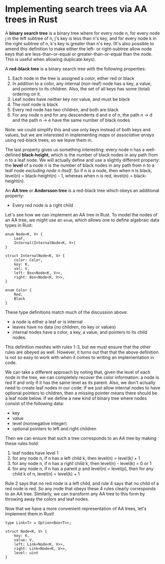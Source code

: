 # Implementing search trees via AA trees in Rust

A **binary search tree** is a binary tree where for every node n, for every node j in the left subtree of n, j's key is less than n's key, and for every node k in the right subtree of n, k's key is greater than n's key. (It's also possible to amend this definition to make either the left- or right-subtree allow node keys that are less-than-or-equal or greater-than-or-equal than the node. This is useful when allowing duplicate keys).

A **red-black tree** is a binary search tree with the following properties:

 1. Each node in the tree is assigned a color, either red or black
 2. In addition to a color, any internal (non-leaf) node has a key, a value, and pointers to its children. Also, the set of all keys has some (total) ordering on it.
 3. Leaf nodes have neither key nor value, and must be black
 4. The root node is black
 5. Every red node has two children, and both are black
 6. For any node n and for any descendents d and e of n, the path n -> d and the path n -> e have the same number of black nodes

Note: we could simplify this and use only keys instead of both keys and values, but we are interested in implementing *maps* or *associative arrays* using red-black trees, so we leave them in.

The last property gives us something interesting: every node n has a well-defined **black-height**, which is the number of black nodes in any path from n to a leaf node. We will actually define and use a slightly different property: the **level** of a node n is the number of black nodes in any path from n to a leaf node *excluding node n itself*. So if n is a node, then when n is black, level(n) = black-height(n) - 1, whereas when n is red, level(n) = black-height(n).

An **AA tree** or **Andersson tree** is a red-black tree which obeys an additional property:

 - Every red node is a right child

Let's see how we can implement an AA tree in Rust. To model the nodes of an AA tree, we might use an `enum`, which allows one to define algebraic data types in Rust:

    enum Node<K, V> {
        Leaf,
        Internal(InternalNode<K, V>)
    }

    struct InternalNode<K, V> {
        color: Color,
        key: K,
        val: V,
        left: Box<Node<K, V>>,
        right: Box<Node<K, V>>,
    }

    enum Color {
        Red,
        Black
    }

These type definitions match much of the discussion above:

 - a node is either a leaf or is internal
 - leaves have no data (no children, no key or values)
 - internal nodes have a color, a key, a value, and pointers to its child nodes.

This definition meshes with rules 1-3, but we must ensure that the other rules are obeyed as well. However, it turns out that that the above definition is not so easy to work with when it comes to writing an implementation in code.

We can take a different approach by noting that, given the level of each node in the tree, we can completely recover the color information: a node is red if and only if it has the same level as its parent. Also, we don't actually need to create leaf nodes in our code: if we just allow internal nodes to have optional pointers to children, then a missing pointer means there should be a leaf node below. If we define a new kind of binary tree where nodes consist of the following data:

 - key
 - value
 - level (nonnegative integer)
 - optional pointers to left and right children

Then we can ensure that such a tree corresponds to an AA tree by making these rules hold:

 1. leaf nodes have level 1
 2. for any node n, if n has a left child k, then level(n) = level(k) + 1
 3. for any node n, if n has a right child k, then level(n) - level(k) = 0 or 1
 4. for any node n, if n has a parent p and level(n) = level(p), then for any child k of n, level(n) = level(k) + 1

Rule 2 says that no red node is a left child, and rule 4 says that no child of a red node is red. So any node that obeys these 4 rules clearly corresponds to an AA tree. Similarly, we can transform any AA tree to this form by throwing away the colors and leaf nodes.

Now that we have a more convenient representation of AA trees, let's implement them in Rust!


    type Link<T> = Option<Box<T>>;

    struct Node<K, V> {
        key: K,
        value: V,
        left: Link<Node<K, V>>,
        right: Link<Node<K, V>>,
        level: uint
    }

